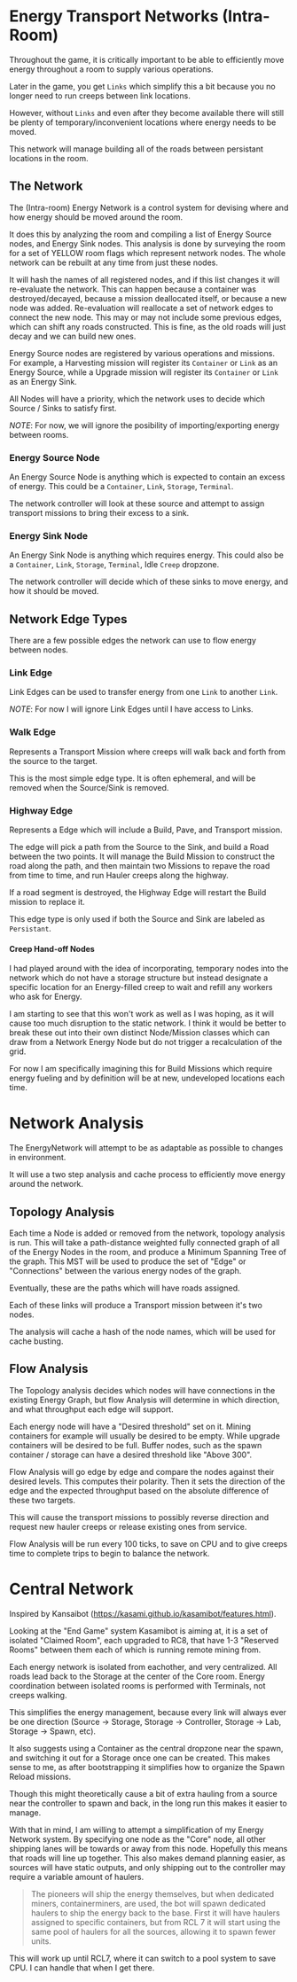 # Energy Transport Networks (Intra-Room)

Throughout the game, it is critically important to be able to efficiently move energy throughout a room to supply various operations.

Later in the game, you get `Links` which simplify this a bit because you no longer need to run creeps between link locations.

However, without `Links` and even after they become available there will still be plenty of temporary/inconvenient locations where energy needs to be moved.

This network will manage building all of the roads between persistant locations in the room.

## The Network

The (Intra-room) Energy Network is a control system for devising where and how energy should be moved around the room.

It does this by analyzing the room and compiling a list of Energy Source nodes, and Energy Sink nodes. This analysis is done by surveying the room for a set of YELLOW room flags which represent network nodes. The whole network can be rebuilt at any time from just these nodes.

It will hash the names of all registered nodes, and if this list changes it will re-evaluate the network. This can happen because a container was destroyed/decayed, because a mission deallocated itself, or because a new node was added. Re-evaluation will reallocate a set of network edges to connect the new node. This may or may not include some previous edges, which can shift any roads constructed. This is fine, as the old roads will just decay and we can build new ones.

Energy Source nodes are registered by various operations and missions. For example, a Harvesting mission will register its `Container` or `Link` as an Energy Source, while a Upgrade mission will register its `Container` or `Link` as an Energy Sink.

All Nodes will have a priority, which the network uses to decide which Source / Sinks to satisfy first.

*NOTE*: For now, we will ignore the posibility of importing/exporting energy between rooms.

### Energy Source Node

An Energy Source Node is anything which is expected to contain an excess of energy. This could be a `Container`, `Link`, `Storage`, `Terminal`.

The network controller will look at these source and attempt to assign transport missions to bring their excess to a sink.

### Energy Sink Node

An Energy Sink Node is anything which requires energy. This could also be a `Container`, `Link`, `Storage`, `Terminal`, Idle `Creep` dropzone.

The network controller will decide which of these sinks to move energy, and how it should be moved.

## Network Edge Types

There are a few possible edges the network can use to flow energy between nodes.

### Link Edge

Link Edges can be used to transfer energy from one `Link` to another `Link`.

*NOTE*: For now I will ignore Link Edges until I have access to Links.

### Walk Edge

Represents a Transport Mission where creeps will walk back and forth from the source to the target.

This is the most simple edge type. It is often ephemeral, and will be removed when the Source/Sink is removed.

### Highway Edge

Represents a Edge which will include a Build, Pave, and Transport mission.

The edge will pick a path from the Source to the Sink, and build a Road between the two points. It will manage the Build Mission to construct the road along the path, and then maintain two Missions to repave the road from time to time, and run Hauler creeps along the highway.

If a road segment is destroyed, the Highway Edge will restart the Build mission to replace it.

This edge type is only used if both the Source and Sink are labeled as `Persistant`.

#### Creep Hand-off Nodes

I had played around with the idea of incorporating, temporary nodes into the network which do not have a storage structure but instead designate a specific location for an Energy-filled creep to wait and refill any workers who ask for Energy.

I am starting to see that this won't work as well as I was hoping, as it will cause too much disruption to the static network. I think it would be better to break these out into their own distinct Node/Mission classes which can draw from a Network Energy Node but do not trigger a recalculation of the grid.

For now I am specifically imagining this for Build Missions which require energy fueling and by definition will be at new, undeveloped locations each time.


# Network Analysis

The EnergyNetwork will attempt to be as adaptable as possible to changes in environment.

It will use a two step analysis and cache process to efficiently move energy around the network.

## Topology Analysis

Each time a Node is added or removed from the network, topology analysis is run. This will take a path-distance weighted fully connected graph of all of the Energy Nodes in the room, and produce a Minimum Spanning Tree of the graph. This MST will be used to produce the set of "Edge" or "Connections" between the various energy nodes of the graph.

Eventually, these are the paths which will have roads assigned.

Each of these links will produce a Transport mission between it's two nodes.

The analysis will cache a hash of the node names, which will be used for cache busting.

## Flow Analysis

The Topology analysis decides which nodes will have connections in the existing Energy Graph, but flow Analysis will determine in which direction, and what throughput each edge will support.

Each energy node will have a "Desired threshold" set on it. Mining containers for example will usually be desired to be empty. While upgrade containers will be desired to be full. Buffer nodes, such as the spawn container / storage can have a desired threshold like "Above 300".

Flow Analysis will go edge by edge and compare the nodes against their desired levels. This computes their polarity. Then it sets the direction of the edge and the expected throughput based on the absolute difference of these two targets.

This will cause the transport missions to possibly reverse direction and request new hauler creeps or release existing ones from service.

Flow Analysis will be run every 100 ticks, to save on CPU and to give creeps time to complete trips to begin to balance the network.


# Central Network

Inspired by Kansaibot (https://kasami.github.io/kasamibot/features.html).

Looking at the "End Game" system Kasamibot is aiming at, it is a set of isolated "Claimed Room", each upgraded to RC8, that have 1-3 "Reserved Rooms" between them each of which is running remote mining from.

Each energy network is isolated from eachother, and very centralized. All roads lead back to the Storage at the center of the Core room. Energy coordination between isolated rooms is performed with Terminals, not creeps walking.

This simplifies the energy management, because every link will always ever be one direction (Source -> Storage, Storage -> Controller, Storage -> Lab, Storage -> Spawn, etc).

It also suggests using a Container as the central dropzone near the spawn, and switching it out for a Storage once one can be created. This makes sense to me, as after bootstrapping it simplifies how to organize the Spawn Reload missions.

Though this might theoretically cause a bit of extra hauling from a source near the controller to spawn and back, in the long run this makes it easier to manage.

With that in mind, I am willing to attempt a simplification of my Energy Network system. By specifying one node as the "Core" node, all other shipping lanes will be towards or away from this node. Hopefully this means that roads will line up together. This also makes demand planning easier, as sources will have static outputs, and only shipping out to the controller may require a variable amount of haulers.

> The pioneers will ship the energy themselves, but when dedicated miners, containerminers, are used, the bot will spawn dedicated haulers to ship the energy back to the base. First it will have haulers assigned to specific containers, but from RCL 7 it will start using the same pool of haulers for all the sources, allowing it to spawn fewer units.

This will work up until RCL7, where it can switch to a pool system to save CPU. I can handle that when I get there.
